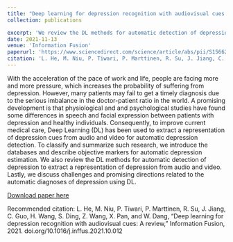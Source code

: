 ```yaml
---
title: "Deep learning for depression recognition with audiovisual cues: A review"
collection: publications

excerpt: 'We review the DL methods for automatic detection of depression.' 
date: 2021-11-13
venue: 'Information Fusion'
paperurl: 'https://www.sciencedirect.com/science/article/abs/pii/S1566253521002207'
citation: 'L. He, M. Niu, P. Tiwari, P. Marttinen, R. Su, J. Jiang, C. Guo, H. Wang, S. Ding, Z. Wang, X. Pan, and W. Dang, “Deep learning for depression recognition with audiovisual cues: A review,” Information Fusion, 2021. doi.org/10.1016/j.inffus.2021.10.012'
---
```

With the acceleration of the pace of work and life, people are facing more and more pressure, which increases the probability of suffering from depression. However, many patients may fail to get a timely diagnosis due to the serious imbalance in the doctor-patient ratio in the world. A promising development is that physiological and and psychological studies have found some differences in speech and facial expression between patients with depression and healthy individuals. Consequently, to improve current medical care, Deep Learning (DL) has been used to extract a representation of depression cues from audio and video for automatic depression detection. To classify and summarize such research, we introduce the databases and describe objective markers for automatic depression estimation. We also review the DL methods for automatic detection of depression to extract a representation of depression from audio and video. Lastly, we discuss challenges and promising directions related to the automatic diagnoses of depression using DL.

[Download paper here](https://github.com/prayagtiwari/prayagtiwari.github.io/tree/master/files/INF.pdf)

Recommended citation:  L. He, M. Niu, P. Tiwari, P. Marttinen, R. Su, J. Jiang, C. Guo, H. Wang, S. Ding, Z. Wang, X. Pan, and W. Dang, “Deep learning for depression recognition with audiovisual cues: A review,” Information Fusion, 2021. doi.org/10.1016/j.inffus.2021.10.012
